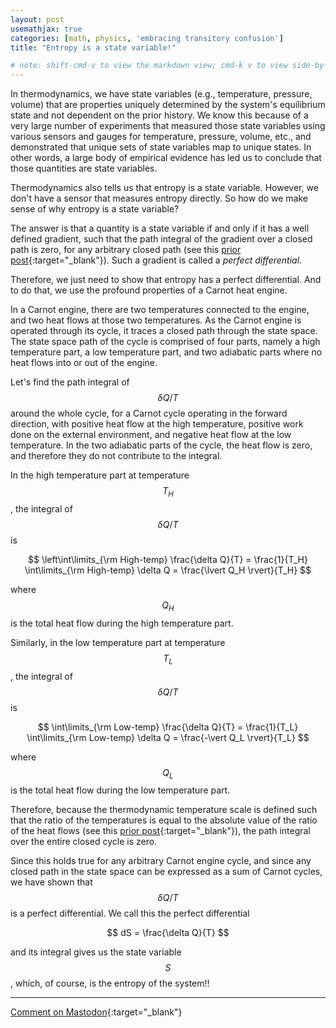 ```yaml
---
layout: post
usemathjax: true
categories: [math, physics, 'embracing transitory confusion']
title: "Entropy is a state variable!"

# note: shift-cmd-v to view the markdown view; cmd-k v to view side-by-side, then can do 'toggle preview locking' command in the 3 dots in the preview tab
---
```


[//]: # (Bing prompt: Convert the following text to latex format,  only putting the math equation parts between the latex delimeters, and using $$ for the latex delimiters for both math mode and display math mode.)


In thermodynamics, we have state variables (e.g., temperature, pressure, volume) that are properties uniquely determined by the system's equilibrium state and not dependent on the prior history. We know this because of a very large number of experiments that measured those state variables using various sensors and gauges for temperature, pressure, volume, etc., and demonstrated that unique sets of state variables map to unique states. In other words, a large body of empirical evidence has led us to conclude that those quantities are state variables.

Thermodynamics also tells us that entropy is a state variable. However, we don't have a sensor that measures entropy directly. So how do we make sense of why entropy is a state variable?

The answer is that a quantity is a state variable if and only if it has a well defined gradient, such that the path integral of the gradient over a closed path is zero, for any arbitrary closed path (see this [prior post](https://sunfishstanford.github.io/math/physics/embracing%20transitory%20confusion/2023/02/24/imperfectDifferential.html){:target="_blank"}). Such a gradient is called a *perfect differential*.

Therefore, we just need to show that entropy has a perfect differential. And to do that, we use the profound properties of a Carnot heat engine.

In a Carnot engine, there are two temperatures connected to the engine, and two heat flows at those two temperatures. As the Carnot engine is operated through its cycle, it traces a closed path through the state space. The state space path of the cycle is comprised of four parts, namely a high temperature part, a low temperature part, and two adiabatic parts where no heat flows into or out of the engine.

Let's find the path integral of $$\delta Q / T$$ around the whole cycle, for a Carnot cycle operating in the forward direction, with positive heat flow at the high temperature, positive work done on the external environment, and negative heat flow at the low temperature. In the two adiabatic parts of the cycle, the heat flow is zero, and therefore they do not contribute to the integral. 

In the high temperature part at temperature $$T_H$$, the integral of $$\delta Q / T$$ is

$$
\left\int\limits_{\rm High-temp} \frac{\delta Q}{T} = \frac{1}{T_H} \int\limits_{\rm High-temp} \delta Q = \frac{\lvert Q_H \rvert}{T_H}
$$

where $$Q_H$$ is the total heat flow during the high temperature part.

Similarly, in the low temperature part at temperature $$T_L$$, the integral of $$\delta Q / T$$ is

$$
\int\limits_{\rm Low-temp} \frac{\delta Q}{T} = \frac{1}{T_L} \int\limits_{\rm Low-temp} \delta Q = \frac{-\vert Q_L \rvert}{T_L}
$$

where $$Q_L$$ is the total heat flow during the low temperature part.

Therefore, because the thermodynamic temperature scale is defined such that the ratio of the temperatures is equal to the absolute value of the ratio of the heat flows (see this [prior post](https://sunfishstanford.github.io/math/physics/embracing%20transitory%20confusion/2023/03/18/ThermodynamicTemperature.html){:target="_blank"}), the path integral over the entire closed cycle is zero.

Since this holds true for any arbitrary Carnot engine cycle, and since any closed path in the state space can be expressed as a sum of Carnot cycles, we have shown that $$\delta Q/T$$ is a perfect differential. We call this the perfect differential

$$
dS = \frac{\delta Q}{T}
$$

and its integral gives us the state variable $$S$$, which, of course, is the entropy of the system!!

---

[Comment on Mastodon](https://hachyderm.io/@Sunfishstanford/110048426302213407){:target="_blank"}

